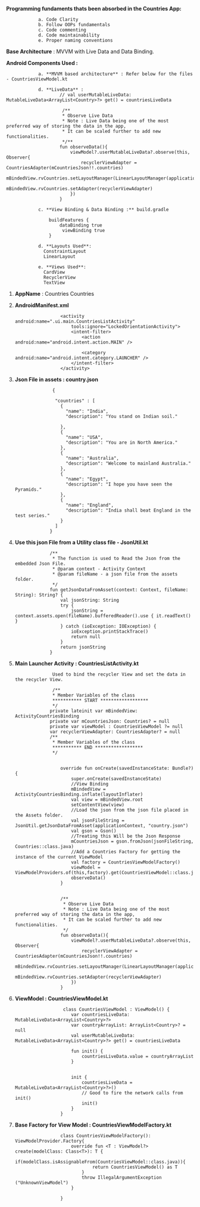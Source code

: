 **Programming fundaments thats been absorbed in the Countries App:**

                a. Code Clarity
                b. Follow OOPs fundamentals
                c. Code commenting
                d. Code maintainability
                e. Proper naming conventions




**Base Architecture** : MVVM with Live Data and Data Binding.

**Android Components Used :**

                a. **MVVM based architecture** : Refer below for the files - CountriesViewModel.kt

                d. **LiveData** : 
                        // val userMutableLiveData: MutableLiveData<ArrayList<Country>?> get() = countriesLiveData

                         /**
                         * Observe Live Data
                         * Note : Live Data being one of the most preferred way of storing the data in the app,
                         * It can be scaled further to add new functionalities.
                         */**
                        fun observeData(){
                            viewModel?.userMutableLiveData?.observe(this, Observer{
                                recyclerViewAdapter = CountriesAdapter(mCountriesJson!!.countries)
                                mBindedView.rvCountries.setLayoutManager(LinearLayoutManager(applicationContext))
                                mBindedView.rvCountries.setAdapter(recyclerViewAdapter)
                            })
                        }

                c. **View Binding & Data Binding :** build.gradle

                    buildFeatures {
                        dataBinding true
                         viewBinding true
                    }

                d. **Layouts Used**: 
                  ConstraintLayout
                  LinearLayout 

                e. **Views Used**: 
                  CardView
                  RecyclerView
                  TextView





1. **AppName** : Countries
                <string name="app_name">Countries</string>
    
    
2. **AndroidManifest.xml**

                        <activity android:name=".ui.main.CountriesListActivity"
                            tools:ignore="LockedOrientationActivity">
                            <intent-filter>
                                <action android:name="android.intent.action.MAIN" />

                                <category android:name="android.intent.category.LAUNCHER" />
                            </intent-filter>
                        </activity>

    
    
3. **Json File in assets : country.json**

                     {

                      "countries" : [
                        {
                          "name": "India",
                          "description": "You stand on Indian soil."

                        },
                        {
                          "name": "USA",
                          "description": "You are in North America."
                        },
                        {
                          "name": "Australia",
                          "description": "Welcome to mainland Australia."
                        },
                        {
                          "name": "Egypt",
                          "description": "I hope you have seen the Pyramids."
                        },
                        {
                          "name": "England",
                          "description": "India shall beat England in the test series."
                        }
                      ]
                    }

    
4. **Use this json File from a Utility class file  - JsonUtil.kt**

                    /**
                     * The function is used to Read the Json from the embedded Json File.
                     * @param context - Activity Context
                     * @param fileName - a json file from the assets folder.
                     */
                    fun getJsonDataFromAsset(context: Context, fileName: String): String? {
                        val jsonString: String
                        try {
                            jsonString = context.assets.open(fileName).bufferedReader().use { it.readText() }
                        } catch (ioException: IOException) {
                            ioException.printStackTrace()
                            return null
                        }
                        return jsonString
                    }

5. **Main Launcher Activity : CountriesListActivity.kt**

                     Used to bind the recycler View and set the data in the recycler View.

                     /**
                     * Member Variables of the class
                     *********** START ******************
                     */
                    private lateinit var mBindedView: ActivityCountriesBinding
                    private var mCountriesJson: Countries? = null
                    private var viewModel : CountriesViewModel ?= null
                    var recyclerViewAdapter: CountriesAdapter? = null
                    /**
                     * Member Variables of the class
                     *********** END ******************
                     */


                        override fun onCreate(savedInstanceState: Bundle?) {
                            super.onCreate(savedInstanceState)
                            //View Binding
                            mBindedView = ActivityCountriesBinding.inflate(layoutInflater)
                            val view = mBindedView.root
                            setContentView(view)
                            //Load the json from the json file placed in the Assets folder.
                            val jsonFileString = JsonUtil.getJsonDataFromAsset(applicationContext, "country.json")
                            val gson = Gson()
                            //Treating this Will be the Json Response
                            mCountriesJson = gson.fromJson(jsonFileString, Countries::class.java)
                            //Add a Countries Factory for getting the instance of the current ViewModel
                            val factory = CountriesViewModelFactory()
                            viewModel = ViewModelProviders.of(this,factory).get(CountriesViewModel::class.java)
                            observeData()
                        }


                        /**
                         * Observe Live Data
                         * Note : Live Data being one of the most preferred way of storing the data in the app,
                         * It can be scaled further to add new functionalities.
                         */
                        fun observeData(){
                            viewModel?.userMutableLiveData?.observe(this, Observer{
                                recyclerViewAdapter = CountriesAdapter(mCountriesJson!!.countries)
                                mBindedView.rvCountries.setLayoutManager(LinearLayoutManager(applicationContext))
                                mBindedView.rvCountries.setAdapter(recyclerViewAdapter)
                            })
                        }

6. **ViewModel : CountriesViewModel.kt**

                         class CountriesViewModel : ViewModel() {
                            var countriesLiveData: MutableLiveData<ArrayList<Country>?>
                            var countryArrayList: ArrayList<Country>? = null
                            val userMutableLiveData: MutableLiveData<ArrayList<Country>?> get() = countriesLiveData

                            fun init() {
                                countriesLiveData.value = countryArrayList
                            }


                            init {
                                countriesLiveData = MutableLiveData<ArrayList<Country>?>()
                                // Good to fire the network calls from init()
                                init()
                            }
                        }

  
7. **Base Factory for View Model : CountriesViewModelFactory.kt**
  
  
                        class CountriesViewModelFactory(): ViewModelProvider.Factory{
                            override fun <T : ViewModel?> create(modelClass: Class<T>): T {
                                if(modelClass.isAssignableFrom(CountriesViewModel::class.java)){
                                    return CountriesViewModel() as T
                                }
                                throw IllegalArgumentException ("UnknownViewModel")
                            }

                        }
  
  





